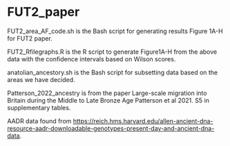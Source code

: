 # FUT2_paper
FUT2_area_AF_code.sh is the Bash script for generating results Figure 1A-H for FUT2 paper.

FUT2_Rfilegraphs.R is the R script to generate Figure1A-H from the above data with the confidence intervals based on Wilson scores.

anatolian_ancestory.sh is the Bash script for subsetting data based on the areas we have decided.

Patterson_2022_ancestry is from the paper Large-scale migration into Britain during the Middle to Late Bronze Age Patterson et al 2021. S5 in supplementary tables.

AADR data found from https://reich.hms.harvard.edu/allen-ancient-dna-resource-aadr-downloadable-genotypes-present-day-and-ancient-dna-data.

